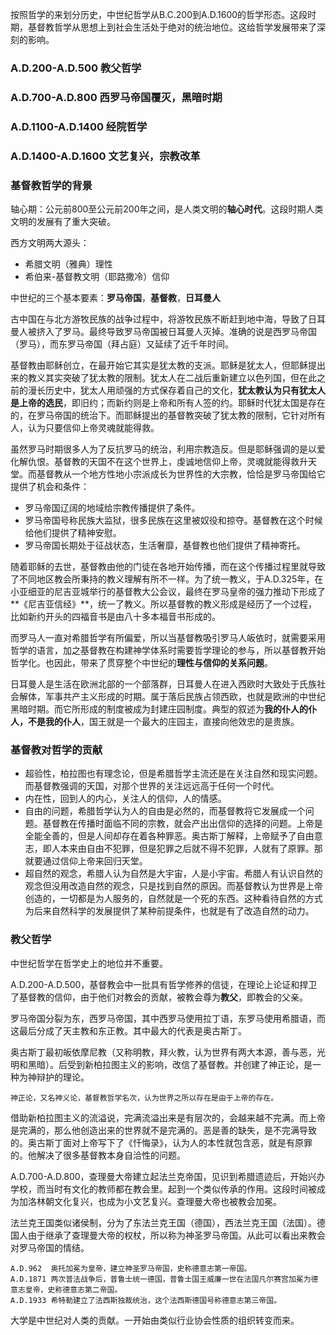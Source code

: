 按照哲学的来划分历史，中世纪哲学从B.C.200到A.D.1600的哲学形态。这段时期，基督教哲学从思想上到社会生活处于绝对的统治地位。这给哲学发展带来了深刻的影响。

### A.D.200-A.D.500 教父哲学

### A.D.700-A.D.800 西罗马帝国覆灭，黑暗时期

### A.D.1100-A.D.1400 经院哲学

### A.D.1400-A.D.1600 文艺复兴，宗教改革



### 基督教哲学的背景

轴心期：公元前800至公元前200年之间，是人类文明的**轴心时代**。这段时期人类文明的发展有了重大突破。

西方文明两大源头：

- 希腊文明（雅典）理性
- 希伯来-基督教文明（耶路撒冷）信仰

中世纪的三个基本要素：**罗马帝国**，**基督教**，**日耳曼人**

​		古中国在与北方游牧民族的战争过程中，将游牧民族不断赶到地中海，导致了日耳曼人被挤入了罗马。最终导致罗马帝国被日耳曼人灭掉。准确的说是西罗马帝国（罗马），而东罗马帝国（拜占庭）又延续了近千年时间。

​		基督教由耶稣创立，在最开始它其实是犹太教的支派。耶稣是犹太人，但耶稣提出来的教义其实突破了犹太教的限制。犹太人在二战后重新建立以色列国，但在此之前的漫长历史中，犹太人用顽强的方式保存着自己的文化，**犹太教认为只有犹太人是上帝的选民**，即旧约；而新约则是上帝和所有人签的约。耶稣时代犹太国是存在的，在罗马帝国的统治下。而耶稣提出的基督教突破了犹太教的限制，它针对所有人，认为只要信仰上帝灵魂就能得救。

​		虽然罗马时期很多人为了反抗罗马的统治，利用宗教造反。但是耶稣强调的是以爱化解仇恨。基督教的天国不在这个世界上，虔诚地信仰上帝，灵魂就能得救升天堂。而基督教从一个地方性地小宗派成长为世界性的大宗教，恰恰是罗马帝国给它提供了机会和条件：

- 罗马帝国辽阔的地域给宗教传播提供了条件。
- 罗马帝国号称民族大监狱，很多民族在这里被奴役和掠夺。基督教在这个时候给他们提供了精神安慰。
- 罗马帝国长期处于征战状态，生活奢靡，基督教也他们提供了精神寄托。

​	随着耶稣的去世，基督教由他的门徒在各地开始传播，而在这个传播过程里就导致了不同地区教会所秉持的教义理解有所不一样。为了统一教义，于A.D.325年，在小亚细亚的尼吉亚城举行的基督教大公会议，最终在罗马皇帝的强力推动下形成了**《尼吉亚信经》**，统一了教义。所以基督教的教义形成是经历了一个过程，比如新约开头的四福音书是由八十多本福音书形成的。

​		而罗马人一直对希腊哲学有所偏爱，所以当基督教吸引罗马人皈依时，就需要采用哲学的语言，加之基督教在构建神学体系时需要哲学理论的参与，所以基督教开始哲学化。也因此，带来了贯穿整个中世纪的**理性与信仰的关系问题**。

​		日耳曼人是生活在欧洲北部的一个部落群，日耳曼人在进入西欧时大致处于氏族社会解体，军事共产主义形成的时期。属于落后民族占领西欧，也就是欧洲的中世纪黑暗时期。而它所形成的制度被成为封建庄园制度。典型的叙述为**我的仆人的仆人，不是我的仆人**，国王就是一个最大的庄园主，直接向他效忠的是贵族。

### 基督教对哲学的贡献

- 超验性，柏拉图也有理念论，但是希腊哲学主流还是在关注自然和现实问题。而基督教强调的天国，对那个世界的关注远远高于任何一个时代。
- 内在性，回到人的内心，关注人的信仰，人的情感。
- 自由的问题，希腊哲学认为人的自由是必然的，而基督教将它发展成一个问题。基督教在传播时面临不同的宗教，就会产出出信仰的选择的问题。上帝是全能全善的，但是人间却存在着各种罪恶。奥古斯丁解释，上帝赋予了自由意志，即人本来由自由不犯罪，但是犯罪之后就不得不犯罪，人就有了原罪。那就要通过信仰上帝来回归天堂。
- 超自然的观念，希腊人认为自然是大宇宙，人是小宇宙。希腊人有认识自然的观念但没用改造自然的观念，只是找到自然的原因。而基督教认为世界是上帝创造的，一切都是为人服务的，自然就是一个死的东西。这种看待自然的方式为后来自然科学的发展提供了某种前提条件，也就是有了改造自然的动力。



### 教父哲学

中世纪哲学在哲学史上的地位并不重要。

A.D.200-A.D.500，基督教会中一批具有哲学修养的信徒，在理论上论证和捍卫了基督教的信仰，由于他们对教会的贡献，被教会尊为**教父**，即教会的父亲。

罗马帝国分裂为东，西罗马帝国，其中西罗马使用拉丁语，东罗马使用希腊语，而这最后分成了天主教和东正教。其中最大的代表是奥古斯丁。

奥古斯丁最初皈依摩尼教（又称明教，拜火教，认为世界有两大本源，善与恶，光明和黑暗）。后受到新柏拉图主义的影响，改信了基督教。并创建了神正论，是一种为神辩护的理论。

```
神正论，又名神义论，基督教哲学名次，认为世界之所以存在是由于上帝的存在。
```

借助新柏拉图主义的流溢说，完满流溢出来是有层次的，会越来越不完满。而上帝是完满的，那么他创造出来的世界就不是完满的。恶是善的缺失，是不完满导致的。奥古斯丁面对上帝写下了《忏悔录》，认为人的本性就包含恶，就是有原罪的。他解决了很多基督教本身自洽性的问题。

A.D.700-A.D.800，查理曼大帝建立起法兰克帝国，见识到希腊遗迹后，开始兴办学校，而当时有文化的教师都在教会里。起到一个类似传承的作用。这段时间被成为加洛林朝文化复兴，也成为小文艺复兴。查理曼大帝也被教会加冕。

法兰克王国类似诸侯制，分为了东法兰克王国（德国），西法兰克王国（法国）。德国人由于继承了查理曼大帝的权杖，所以称为神圣罗马帝国。从此可以看出来教会对罗马帝国的情结。

```
A.D.962  奥托加冕为皇帝，建立神圣罗马帝国，史称德意志第一帝国。
A.D.1871 两次普法战争后，普鲁士统一德国，普鲁士国王威廉一世在法国凡尔赛宫加冕为德意志皇帝，史称德意志第二帝国。
A.D.1933 希特勒建立了法西斯独裁统治，这个法西斯德国号称德意志第三帝国。
```



大学是中世纪对人类的贡献。一开始由类似行业协会性质的组织转变而来。





































